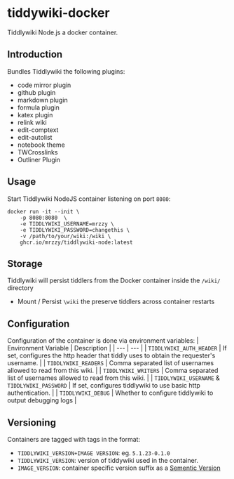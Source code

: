 # tiddywiki-docker
Tiddlywiki Node.js a docker container.

## Introduction
Bundles Tiddlywiki the following plugins:
  - code mirror plugin
  - github plugin
  - markdown plugin
  - formula plugin
  - katex plugin
  - relink wiki
  - edit-comptext
  - edit-autolist
  - notebook theme
  - TWCrosslinks
  - Outliner Plugin


## Usage
Start Tiddlywiki NodeJS container listening on port `8080`:
```
docker run -it --init \
    -p 8080:8080  \
    -e TIDDLYWIKI_USERNAME=mrzzy \
    -e TIDDLYWIKI_PASSWORD=changethis \
    -v /path/to/your/wiki:/wiki \
    ghcr.io/mrzzy/tiddlywiki-node:latest
```

## Storage
Tiddlywiki will persist tiddlers from the Docker container inside the `/wiki/` directory
- Mount / Persist `\wiki` the preserve tiddlers across container restarts

## Configuration
Configuration of the container is done via environment variables:
| Environment Variable | Description |
| --- | --- |
| `TIDDLYWIKI_AUTH_HEADER` | If set, configures the http header that tiddly uses to obtain the requester's username. |
| `TIDDLYWIKI_READERS` | Comma separated list of usernames allowed to read from this wiki. |
| `TIDDLYWIKI_WRITERS` | Comma separated list of usernames allowed to read from this wiki. |
| `TIDDLYWIKI_USERNAME` & `TIDDLYWIKI_PASSWORD` | If set, configures tiddlywiki to use basic http authentication. |
| `TIDDLYWIKI_DEBUG` | Whether to configure tiddlywiki to output debugging logs |

## Versioning
Containers are tagged with tags in the format:
- `TIDDLYWIKI_VERSION+IMAGE VERSION`: eg. `5.1.23-0.1.0`
- `TIDDLYWIKI_VERSION`: version of tiddywiki used in the container.
- `IMAGE_VERSION`: container specific version suffix as a [Sementic Version](https://semver.org/)
